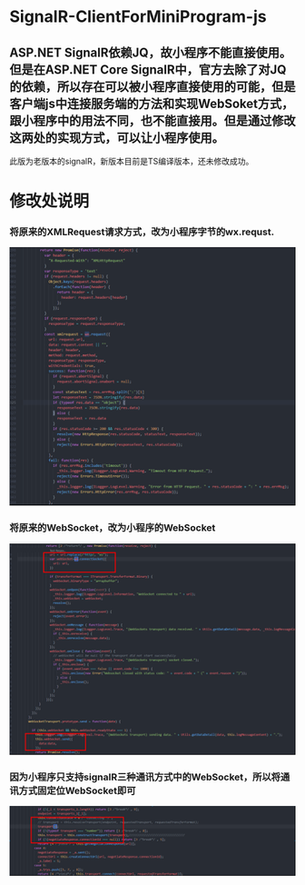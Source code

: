 # SignalR-ClientForMiniProgram-js
ASP.NET SignalR依赖JQ，故小程序不能直接使用。但是在ASP.NET Core SignalR中，官方去除了对JQ的依赖，所以存在可以被小程序直接使用的可能，但是客户端js中连接服务端的方法和实现WebSoket方式，跟小程序中的用法不同，也不能直接用。但是通过修改这两处的实现方式，可以让小程序使用。
---
此版为老版本的signalR，新版本目前是TS编译版本，还未修改成功。
# 修改处说明
### 将原来的XMLRequest请求方式，改为小程序字节的wx.requst.
![](/img/xmlRequest方式改变.png)
### 将原来的WebSocket，改为小程序的WebSocket
![](/img/webSocket小程序化.png)
### 因为小程序只支持signalR三种通讯方式中的WebSocket，所以将通讯方式固定位WebSocket即可
![](/img/固定通讯方式为webSocket.png)
